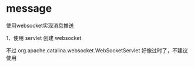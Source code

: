 # message

使用websocket实现消息推送

1、使用 servlet 创建 websocket

不过 org.apache.catalina.websocket.WebSocketServlet 好像过时了，不建议使用


